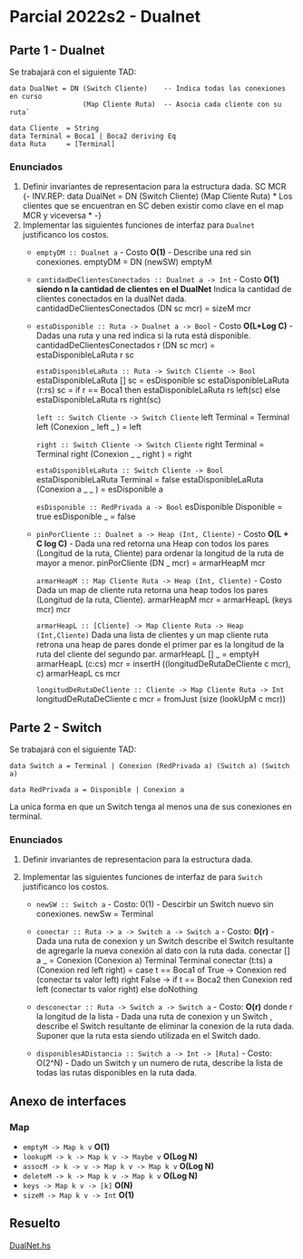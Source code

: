 # Parcial 2022s2 - Dualnet

## Parte 1 - Dualnet

Se trabajará con el siguiente TAD:

    data DualNet = DN (Switch Cliente)    -- Indica todas las conexiones en curso
                      (Map Cliente Ruta)  -- Asocia cada cliente con su ruta`

    data Cliente  = String
    data Terminal = Boca1 | Boca2 deriving Eq
    data Ruta     = [Terminal]

### Enunciados
1. Definir invariantes de representacion para la estructura dada.
                                        SC               MCR
   {- INV.REP: data DualNet = DN (Switch Cliente) (Map Cliente Ruta)
            * Los clientes que se encuentran en SC deben existir como clave en el map MCR y viceversa
            * 
   -}
2. Implementar las siguientes funciones de interfaz para `Dualnet` justificanco los costos.
   - `emptyDM :: Dualnet a` - Costo **O(1)** -
      Describe una red sin conexiones.
      emptyDM = DN (newSW) emptyM

   - `cantidadDeClientesConectados :: Dualnet a -> Int` - Costo **O(1) siendo n la cantidad de clientes en el DualNet**
      Indica la cantidad de clientes conectados en la dualNet dada.
      cantidadDeClientesConectados (DN sc mcr) = sizeM mcr 
   - `estaDisponible :: Ruta -> Dualnet a -> Bool` - Costo **O(L+Log C)** -
      Dadas una ruta y una red indica si la ruta está disponible.
      cantidadDeClientesConectados r (DN sc mcr) = estaDisponibleLaRuta r sc

     `estaDisponibleLaRuta :: Ruta -> Switch Cliente -> Bool` 
     estaDisponibleLaRuta [] sc = esDisponible sc 
     estaDisponibleLaRuta (r:rs) sc = 
                           if 
                              r == Boca1 
                           then 
                              estaDisponibleLaRuta rs left(sc)
                           else 
                              estaDisponibleLaRuta rs right(sc)

      `left :: Switch Cliente -> Switch Cliente` 
      left Terminal = Terminal
      left (Conexion _ left _ ) = left

      `right :: Switch Cliente -> Switch Cliente` 
      right Terminal = Terminal
      right (Conexion _ _ right ) = right

      `estaDisponibleLaRuta :: Switch Cliente -> Bool`
      estaDisponibleLaRuta Terminal = false
      estaDisponibleLaRuta (Conexion a _ _ ) = esDisponible a 

      `esDisponible :: RedPrivada a -> Bool` 
      esDisponible Disponible = true
      esDisponible    _       = false 

   - `pinPorCliente :: Dualnet a -> Heap (Int, Cliente)` - Costo **O(L + C log C)** -
      Dada una red retorna una Heap con todos los pares (Longitud de la ruta, Cliente) para ordenar la longitud de la ruta de mayor a menor.
      pinPorCliente (DN _ mcr) = armarHeapM mcr
      
     `armarHeapM :: Map Cliente Ruta -> Heap (Int, Cliente)` - Costo 
      Dada un map de cliente ruta retorna una heap todos los pares (Longitud de la ruta, Cliente).
      armarHeapM mcr = armarHeapL (keys mcr) mcr

      `armarHeapL :: [Cliente] -> Map Cliente Ruta -> Heap (Int,Cliente)`
      Dada una lista de clientes y un map cliente ruta retrona una heap de pares donde el primer par es la longitud de la ruta del cliente del segundo par.
      armarHeapL [] _       = emptyH
      armarHeapL (c:cs) mcr = insertH ((longitudDeRutaDeCliente c mcr), c) armarHeapL cs mcr 

      `longitudDeRutaDeCliente :: Cliente -> Map Cliente Ruta -> Int`
      longitudDeRutaDeCliente c mcr = fromJust (size (lookUpM c mcr))
      
       
       


## Parte 2 - Switch

Se trabajará con el siguiente TAD:

    data Switch a = Terminal | Conexion (RedPrivada a) (Switch a) (Switch a)
    
    data RedPrivada a = Disponible | Conexion a 

La unica forma en que un Switch tenga al menos una de sus conexiones en terminal.

### Enunciados
1. Definir invariantes de representacion para la estructura dada.
2. Implementar las siguientes funciones de interfaz de para `Switch` justificanco los costos.

   - `newSW :: Switch a` - Costo: 0(1) - Descirbir un Switch nuevo sin conexiones.
      newSw = Terminal
   - `conectar :: Ruta -> a -> Switch a -> Switch a` - Costo: **0(r)** -
      Dada una ruta de conexion y un Switch describe el Switch resultante de agregarle la nueva conexión al dato con la ruta dada.
      conectar [] a _ = Conexion (Conexion a) Terminal Terminal
      conectar (t:ts) a (Conexion red left right) = case t == Boca1 of 
                                                      True -> Conexion red (conectar ts valor left) right
                                                      False -> if t == Boca2 
                                                                  then Conexion red left (conectar ts valor right)
                                                                  else doNothing 

   - `desconectar :: Ruta -> Switch a -> Switch a` - Costo: **O(r)** donde r la longitud de la lista -
      Dada una ruta de conexion y un Switch , describe el Switch resultante de eliminar la conexion de la ruta dada. Suponer que la ruta esta siendo utilizada en el Switch dado.

   - `disponiblesADistancia :: Switch a -> Int -> [Ruta]` - Costo: O(2^N) -
      Dado un Switch y un numero de ruta, describe la lista de todas las rutas disponibles en la ruta dada. 


## Anexo de interfaces

### Map
- `emptyM -> Map k v` **O(1)**
- `lookupM -> k -> Map k v -> Maybe v` **O(Log N)**
- `assocM -> k -> v -> Map k v -> Map k v` **O(Log N)**
- `deleteM -> k -> Map k v -> Map k v` **O(Log N)**
- `keys -> Map k v -> [k]` **O(N)**
- `sizeM -> Map k v -> Int` **O(1)**


## Resuelto
[DualNet.hs](https://github.com/AbrSantiago/EstrD2022s2/blob/main/Parciales/DualNet/DualNet.hs)
